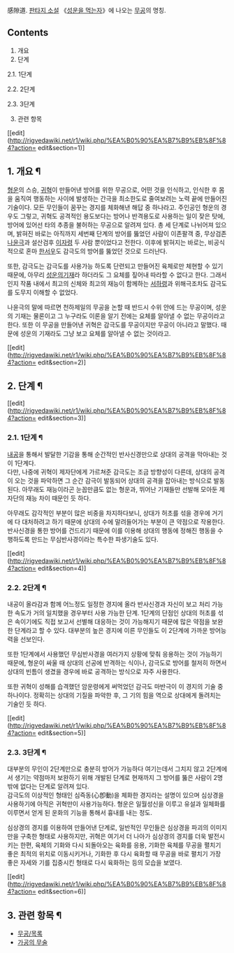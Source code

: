 感隙道. [판타지 소설](%ED%8C%90%ED%83%80%EC%A7%80%20%EC%86%8C%EC%84%A4.md) 《[성운을 먹는자](%EC%84%B1%EC%9A%B4%EC%9D%84%20%EB%A8%B9%EB%8A%94%20%EC%9E%90.md)》에 나오는
[무공](%EB%AC%B4%EA%B3%B5.md)의 명칭.

## Contents

    

1. 개요 
2. 단계 
    

2.1. 1단계

2.2. 2단계

2.3. 3단계

3. 관련 항목 

[[edit](http://rigvedawiki.net/r1/wiki.php/%EA%B0%90%EA%B7%B9%EB%8F%84?action=
edit&section=1)]

## 1. 개요 ¶

[형운](%ED%98%95%EC%9A%B4.md)의 스승, [귀혁](%EA%B7%80%ED%98%81.md)이 만들어낸 방어를
위한 무공으로, 어떤 것을 인식하고, 인식한 후 몸을 움직여 행동하는 사이에 발생하는 간극을 최소한도로 줄여보려는 노력 끝에 만들어진
기술이다. 모든 무인들이 꿈꾸는 경지를 체화해낸 해답 중 하나라고. 주인공인 형운의 경우도 그렇고, 귀혁도 공격적인 용도보다는 방어나
반격용도로 사용하는 일이 잦은 탓에, 방어에 있어선 타의 추종을 불허하는 무공으로 알려져 있다. 총 세 단계로 나뉘어져 있으며, 밝혀진
바로는 아직까지 세번째 단계의 방어를 뚫었던 사람이 이존팔객 중, 무상검존
[나윤극](%EB%82%98%EC%9C%A4%EA%B7%B9.md)과 설산검후
[이자령](%EC%9D%B4%EC%9E%90%EB%A0%B9.md) 두 사람 뿐이었다고 전한다. 이후에 밝혀지는 바로는, 비공식적으로
혼마 [한서우](%ED%95%9C%EC%84%9C%EC%9A%B0.md)도 감극도의 방어를 뚫었던 것으로 드러난다.

  

또한, 감극도는 감극도를 사용가능 하도록 단련되고 만들어진 육체로만 체현할 수 있기 때문에, 아무리 [성운의기재](%EC%84%B1%EC%9A%B4%EC%9D%98%20%EA%B8%B0%EC%9E%AC.md)라 하더라도 그 요체를 짚어내
따라할 수 없다고 한다. 그래서인지 작품 내에서 최고의 신체와 최고의 재능이 함께하는
[서하령](%EC%84%9C%ED%95%98%EB%A0%B9.md)과 위해극조차도 감극도를 도무지 이해할 수 없었다.

  

나윤극의 말에 따르면 천하제일의 무공을 논할 때 반드시 수위 안에 드는 무공이며, 성운의 기재는 물론이고 그 누구라도 이론을 알기 전에는
요체를 알아낼 수 없는 무공이라고 한다. 또한 이 무공을 만들어낸 귀혁은 감극도를 무공이지만 무공이 아니라고 말했다. 때문에 성운의 기재라도
그냥 보고 요체를 알아낼 수 없는 것이라고.

  

[[edit](http://rigvedawiki.net/r1/wiki.php/%EA%B0%90%EA%B7%B9%EB%8F%84?action=
edit&section=2)]

## 2. 단계 ¶

[[edit](http://rigvedawiki.net/r1/wiki.php/%EA%B0%90%EA%B7%B9%EB%8F%84?action=
edit&section=3)]

### 2.1. 1단계 ¶

[내공](%EB%82%B4%EA%B3%B5.md)을 통해서 발달한 기감을 통해 순간적인 반사신경만으로 상대의 공격을 막아내는 것이
1단계다.  
다만, 나중에 귀혁이 제자단에게 가르쳐준 감극도는 조금 방향성이 다른데, 상대의 공격이 오는 것을 파악하면 그 순간 감극이 발동되어 상대의
공격을 잡아내는 방식으로 발동된다. 아무래도 재능이라곤 눈꼽만큼도 없는 형운과, 뛰어난 기재들만 선발해 모아둔 제자단의 재능 차이 때문인 듯
하다.

  

아무래도 감각적인 부분이 많은 비중을 차지하다보니, 상대가 허초를 섞을 경우에 거기에 다 대처하려고 하기 때문에 상대의 수에 말려들어가는
부분이 큰 약점으로 작용한다. 반사신경을 통한 방어를 건드리기 때문에 이를 이용해 상대의 행동에 정해진 행동을 수행하도록 만드는
무심반사경이라는 특수한 파생기술도 있다.

  

[[edit](http://rigvedawiki.net/r1/wiki.php/%EA%B0%90%EA%B7%B9%EB%8F%84?action=
edit&section=4)]

### 2.2. 2단계 ¶

내공이 올라감과 함께 어느정도 일정한 경지에 올라 반사신경과 자신이 보고 처리 가능한 속도가 거의 일치했을 경우부터 사용 가능한 단계.
1단계의 단점인 상대의 허초를 섞은 속이기에도 직접 보고서 선별해 대응하는 것이 가능해지기 때문에 많은 약점을 보완한 단계라고 할 수 있다.
대부분의 높은 경지에 이른 무인들도 이 2단계에 가까운 방어능력을 선보인다.

  

또한 1단계에서 사용했던 무심반사경을 여러가지 상황에 맞춰 응용하는 것이 가능하기 때문에, 형운이 싸울 때 상대의 선공에 반격하는 식이나,
감극도로 방어를 철저히 하면서 상대의 빈틈이 생겼을 경우에 바로 공격하는 방식으로 자주 사용한다.

  

또한 귀혁이 성해를 습격했던 암운령에게 써먹었던 감극도 마반극이 이 경지의 기술 중 하나이다. 정확히는 상대의 기질을 파악한 후, 그 기의
힘을 역으로 상대에게 돌려치는 기술인 듯 하다.

  

[[edit](http://rigvedawiki.net/r1/wiki.php/%EA%B0%90%EA%B7%B9%EB%8F%84?action=
edit&section=5)]

### 2.3. 3단계 ¶

대부분의 무인이 2단계만으로 충분히 방어가 가능하다 여기는데서 그치지 않고 2단계에서 생기는 약점마저 보완하기 위해 개발된 단계로 현재까지
그 방어를 뚫은 사람이 2명 밖에 없다는 단계로 알려져 있다.  
감극도의 이상적인 형태인 심즉동(心卽動)을 체화한 경지라는 설명이 있으며 심상경을 사용하기에 아직은 귀혁만이 사용가능하다. 형운은 일월성신을
이루고 유설과 일체화를 이루면서 얻게 된 운화의 기능을 통해서 흉내를 내는 정도.

  

심상경의 경지를 이용하여 만들어낸 단계로, 일반적인 무인들은 심상경을 파괴의 이미지만을 구축한 형태로 사용하지만, 귀혁은 여기서 더 나아가
심상경의 경지를 더욱 발전시키는 한편, 육체의 기화와 다시 되돌아오는 육화를 응용, 기화한 육체를 무공을 펼치기 좋은 최적의 위치로
이동시키거나, 기화한 후 다시 육화할 때 무공을 바로 펼치기 가장 좋은 자세와 기를 집중시킨 형태로 다시 육화하는 등의 모습을 보였다.

  

[[edit](http://rigvedawiki.net/r1/wiki.php/%EA%B0%90%EA%B7%B9%EB%8F%84?action=
edit&section=6)]

## 3. 관련 항목 ¶

  * [무공/목록](%EB%AC%B4%EA%B3%B5/%EB%AA%A9%EB%A1%9D.md)
  * [가공의 무술](%EA%B0%80%EA%B3%B5%EC%9D%98%20%EB%AC%B4%EC%88%A0.md)

